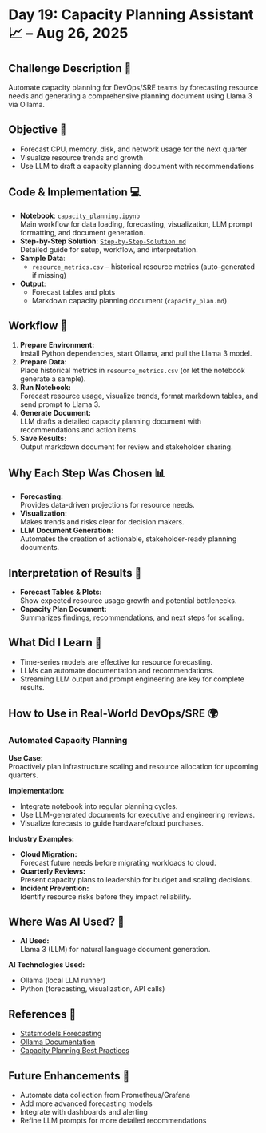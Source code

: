 # Day 19: Capacity Planning Assistant 📈 – Aug 26, 2025

## Challenge Description 🎯
Automate capacity planning for DevOps/SRE teams by forecasting resource needs and generating a comprehensive planning document using Llama 3 via Ollama.

## Objective 🚀
- Forecast CPU, memory, disk, and network usage for the next quarter
- Visualize resource trends and growth
- Use LLM to draft a capacity planning document with recommendations

## Code & Implementation 💻
- **Notebook**: [`capacity_planning.ipynb`](./capacity_planning.ipynb)  
  Main workflow for data loading, forecasting, visualization, LLM prompt formatting, and document generation.
- **Step-by-Step Solution**: [`Step-by-Step-Solution.md`](./Step-by-Step-Solution.md)  
  Detailed guide for setup, workflow, and interpretation.
- **Sample Data**:  
  - `resource_metrics.csv` – historical resource metrics (auto-generated if missing)
- **Output**:  
  - Forecast tables and plots  
  - Markdown capacity planning document (`capacity_plan.md`)

## Workflow 🔄
1. **Prepare Environment:**  
   Install Python dependencies, start Ollama, and pull the Llama 3 model.
2. **Prepare Data:**  
   Place historical metrics in `resource_metrics.csv` (or let the notebook generate a sample).
3. **Run Notebook:**  
   Forecast resource usage, visualize trends, format markdown tables, and send prompt to Llama 3.
4. **Generate Document:**  
   LLM drafts a detailed capacity planning document with recommendations and action items.
5. **Save Results:**  
   Output markdown document for review and stakeholder sharing.

## Why Each Step Was Chosen 📊
- **Forecasting:**  
  Provides data-driven projections for resource needs.
- **Visualization:**  
  Makes trends and risks clear for decision makers.
- **LLM Document Generation:**  
  Automates the creation of actionable, stakeholder-ready planning documents.

## Interpretation of Results 🧠
- **Forecast Tables & Plots:**  
  Show expected resource usage growth and potential bottlenecks.
- **Capacity Plan Document:**  
  Summarizes findings, recommendations, and next steps for scaling.

## What Did I Learn 🧩
- Time-series models are effective for resource forecasting.
- LLMs can automate documentation and recommendations.
- Streaming LLM output and prompt engineering are key for complete results.

## How to Use in Real-World DevOps/SRE 🌍

### Automated Capacity Planning
**Use Case:**  
Proactively plan infrastructure scaling and resource allocation for upcoming quarters.

**Implementation:**  
- Integrate notebook into regular planning cycles.
- Use LLM-generated documents for executive and engineering reviews.
- Visualize forecasts to guide hardware/cloud purchases.

**Industry Examples:**  
- **Cloud Migration:**  
  Forecast future needs before migrating workloads to cloud.
- **Quarterly Reviews:**  
  Present capacity plans to leadership for budget and scaling decisions.
- **Incident Prevention:**  
  Identify resource risks before they impact reliability.

## Where Was AI Used? 🤖

- **AI Used:**  
  Llama 3 (LLM) for natural language document generation.

**AI Technologies Used:**  
- Ollama (local LLM runner)
- Python (forecasting, visualization, API calls)

## References 📖
- [Statsmodels Forecasting](https://www.statsmodels.org/stable/tsa.html)
- [Ollama Documentation](https://ollama.com/docs)
- [Capacity Planning Best Practices](https://sre.google/sre-book/capacity-planning/)

## Future Enhancements 🚀
- Automate data collection from Prometheus/Grafana
- Add more advanced forecasting models
- Integrate with dashboards and alerting
- Refine LLM prompts for more detailed recommendations
